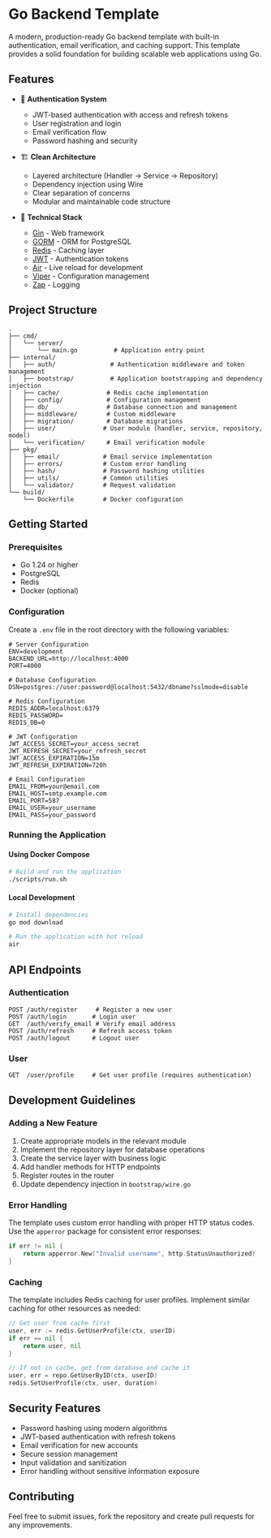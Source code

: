 # Go Backend Template

A modern, production-ready Go backend template with built-in authentication, email verification, and caching support. This template provides a solid foundation for building scalable web applications using Go.

## Features

- 🔐 **Authentication System**
  - JWT-based authentication with access and refresh tokens
  - User registration and login
  - Email verification flow
  - Password hashing and security

- 🏗️ **Clean Architecture**
  - Layered architecture (Handler → Service → Repository)
  - Dependency injection using Wire
  - Clear separation of concerns
  - Modular and maintainable code structure

- 🔧 **Technical Stack**
  - [Gin](https://github.com/gin-gonic/gin) - Web framework
  - [GORM](https://gorm.io) - ORM for PostgreSQL
  - [Redis](https://redis.io) - Caching layer
  - [JWT](https://github.com/golang-jwt/jwt) - Authentication tokens
  - [Air](https://github.com/air-verse/air) - Live reload for development
  - [Viper](https://github.com/spf13/viper) - Configuration management
  - [Zap](https://github.com/uber-go/zap) - Logging

## Project Structure

```
.
├── cmd/
│   └── server/
│       └── main.go          # Application entry point
├── internal/
│   ├── auth/               # Authentication middleware and token management
│   ├── bootstrap/          # Application bootstrapping and dependency injection
│   ├── cache/             # Redis cache implementation
│   ├── config/            # Configuration management
│   ├── db/                # Database connection and management
│   ├── middleware/        # Custom middleware
│   ├── migration/         # Database migrations
│   ├── user/             # User module (handler, service, repository, model)
│   └── verification/      # Email verification module
├── pkg/
│   ├── email/            # Email service implementation
│   ├── errors/           # Custom error handling
│   ├── hash/             # Password hashing utilities
│   ├── utils/            # Common utilities
│   └── validator/        # Request validation
└── build/
    └── Dockerfile        # Docker configuration
```

## Getting Started

### Prerequisites

- Go 1.24 or higher
- PostgreSQL
- Redis
- Docker (optional)

### Configuration

Create a `.env` file in the root directory with the following variables:

```env
# Server Configuration
ENV=development
BACKEND_URL=http://localhost:4000
PORT=4000

# Database Configuration
DSN=postgres://user:password@localhost:5432/dbname?sslmode=disable

# Redis Configuration
REDIS_ADDR=localhost:6379
REDIS_PASSWORD=
REDIS_DB=0

# JWT Configuration
JWT_ACCESS_SECRET=your_access_secret
JWT_REFRESH_SECRET=your_refresh_secret
JWT_ACCESS_EXPIRATION=15m
JWT_REFRESH_EXPIRATION=720h

# Email Configuration
EMAIL_FROM=your@email.com
EMAIL_HOST=smtp.example.com
EMAIL_PORT=587
EMAIL_USER=your_username
EMAIL_PASS=your_password
```

### Running the Application

#### Using Docker Compose

```bash
# Build and run the application
./scripts/run.sh
```

#### Local Development

```bash
# Install dependencies
go mod download

# Run the application with hot reload
air
```

## API Endpoints

### Authentication

```
POST /auth/register     # Register a new user
POST /auth/login       # Login user
GET  /auth/verify_email # Verify email address
POST /auth/refresh     # Refresh access token
POST /auth/logout      # Logout user
```

### User

```
GET  /user/profile     # Get user profile (requires authentication)
```

## Development Guidelines

### Adding a New Feature

1. Create appropriate models in the relevant module
2. Implement the repository layer for database operations
3. Create the service layer with business logic
4. Add handler methods for HTTP endpoints
5. Register routes in the router
6. Update dependency injection in `bootstrap/wire.go`

### Error Handling

The template uses custom error handling with proper HTTP status codes. Use the `apperror` package for consistent error responses:

```go
if err != nil {
    return apperror.New("Invalid username", http.StatusUnauthorized)
}
```

### Caching

The template includes Redis caching for user profiles. Implement similar caching for other resources as needed:

```go
// Get user from cache first
user, err := redis.GetUserProfile(ctx, userID)
if err == nil {
    return user, nil
}

// If not in cache, get from database and cache it
user, err = repo.GetUserByID(ctx, userID)
redis.SetUserProfile(ctx, user, duration)
```

## Security Features

- Password hashing using modern algorithms
- JWT-based authentication with refresh tokens
- Email verification for new accounts
- Secure session management
- Input validation and sanitization
- Error handling without sensitive information exposure

## Contributing

Feel free to submit issues, fork the repository and create pull requests for any improvements.
